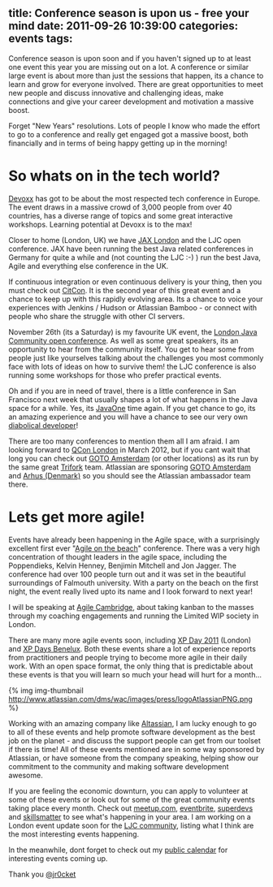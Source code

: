 title: Conference season is upon us - free your mind
date: 2011-09-26 10:39:00
categories: events
tags: 
---

Conference season is upon soon and if you haven't signed up to at least one event this year you are missing out on a lot.  A conference or similar large event is about more than just the sessions that happen, its a chance to learn and grow for everyone involved.  There are great opportunities to meet new people and discuss innovative and challenging ideas, make connections and give your career development and motivation a massive boost.

Forget "New Years" resolutions.  Lots of people I know who made the effort to go to a conference and really get engaged got a massive boost, both financially and in terms of being happy getting up in the morning!

<!-- more -->

# So whats on in the tech world?

[Devoxx](http://devoxx.com/) has got to be about the most respected tech conference in Europe.  The event draws in a massive crowd of 3,000 people from over 40 countries, has a diverse range of topics and some great interactive workshops.  Learning potential at Devoxx is to the max!

Closer to home (London, UK) we have [JAX London](http://jaxlondon.com/) and the LJC open conference.  JAX have been running the best Java related conferences in Germany for quite a while and (not counting the LJC :-) ) run the best Java, Agile and everything else conference in the UK.

If continuous integration or even continuous delivery is your thing, then you must check out [CitCon](http://citconf.com/).  It is the second year of this great event and a chance to keep up with this rapidly evolving area.  Its a chance to voice your experiences with Jenkins / Hudson or Atlassian Bamboo - or connect with people who share the struggle with other CI servers. 

November 26th (its a Saturday) is my favourite UK event, the [London Java Community open conference](http://conf.londonjavacommunity.co.uk/).  As well as some great speakers, its an opportunity to hear from the community itself.  You get to hear some from people just like yourselves talking about the challenges you most commonly face with lots of ideas on how to survive them!  the LJC conference is also running some workshops for those who prefer practical events.

Oh and if you are in need of travel, there is a little conference in San Francisco next week that usually shapes a lot of what happens in the Java space for a while.  Yes, its [JavaOne](http://www.oracle.com/javaone/index.html) time again.  If you get chance to go, its an amazing experience and you will have a chance to see our very own [diabolical developer](http://twitter.com/#%21/diabolicaldev)!

There are too many conferences to mention them all I am afraid.  I am looking forward to [QCon London](http://qconlondon.com/) in March 2012, but if you cant wait that long you can check out [GOTO Amsterdam](http://gotocon.com/aarhus-2011/) (or other locations) as its run by the same great [Trifork](http://www.linkedin.com/company/trifork) team.  Atlassian are sponsoring [GOTO Amsterdam](http://gotocon.com/aarhus-2011/) and [Arhus (Denmark)](http://gotocon.com/aarhus-2011/) so you should see the Atlassian ambassador team there.

# Lets get more agile!

Events have already been happening in the Agile space, with a surprisingly excellent first ever "[Agile on the beach](http://agileonthebeach.com/)" conference.  There was a very high concentration of thought leaders in the agile space, including the Poppendieks, Kelvin Henney, Benjimin Mitchell and Jon Jagger.  The conference had over 100 people turn out and it was set in the beautiful surroundings of Falmouth university.  With a party on the beach on the first night, the event really lived upto its name and I look forward to next year!

I will be speaking at [Agile Cambridge](http://www.agilecambridge.net/ac2011/), about taking kanban to the masses through my coaching engagements and running the Limited WIP society in London.

There are many more agile events soon, including [XP Day 2011](http://xpday2011.wordpress.com/) (London) and [XP Days Benelux](http://www.xpday.be/).  Both these events share a lot of experience reports from practitioners and people trying to become more agile in their daily work.  With an open space format, the only thing that is predictable about these events is that you will learn so much your head will hurt for a month...

{% img img-thumbnail http://www.atlassian.com/dms/wac/images/press/logoAtlassianPNG.png %}

Working with an amazing company like [Altassian](http://www.atlassian.com/), I am lucky enough to go to all of these events and help promote software development as the best job on the planet - and discuss the support people can get from our toolset if there is time!  All of these events mentioned are in some way sponsored by Atlassian, or have someone from the company speaking, helping show our commitment to the community and making software development awesome.

If you are feeling the economic downturn, you can apply to volunteer at some of these events or look out for some of the great community events taking place every month.  Check out [meetup.com](http://meetup.com/), [eventbrite](http://www.eventbrite.com/), [superdevs](http://www.superdevs.com/) and [skillsmatter](http://skillsmatter.com/) to see what's happening in your area.  I am working on a London event update soon for the [LJC community](http://www.londonjavacommunity.co.uk/), listing what I think are the most interesting events happening.

In the meanwhile, dont forget to check out my [public calendar](http://jr0cket.co.uk/public-calendar) for interesting events coming up.

Thank you
[@jr0cket](https://twitter.com/jr0cket)

